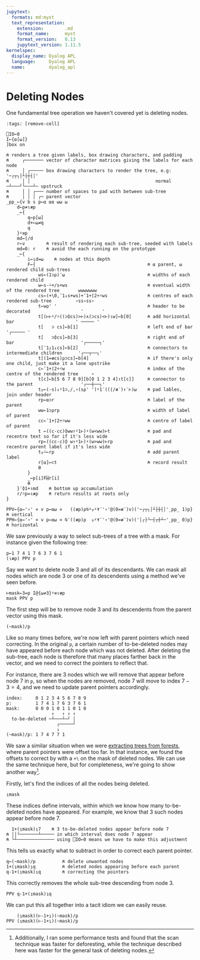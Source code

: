 ```yaml
---
jupytext:
  formats: md:myst
  text_representation:
    extension:        .md
    format_name:      myst
    format_version:   0.13
    jupytext_version: 1.11.5
kernelspec:
  display_name: Dyalog APL
  language:     Dyalog APL
  name:         dyalog_apl
---
```


# Deleting Nodes

One fundamental tree operation we haven't covered yet is deleting nodes. 

```{code-cell}
:tags: [remove-cell]

⎕IO←0
I←{⍺[⍵]}
]box on

⍝ renders a tree given labels, box drawing characters, and padding
⍝     ┌─────── vector of character matrices giving the labels for each node
⍝     │ ┌───── box drawing characters to render the tree, e.g: '─┌┬┐│┴├┼┤│'
⍝     │ │                                               normal ─┴───┘└───┴─ upstruck
⍝     │ │ ┌─── number of spaces to pad with between sub-tree
⍝     │ │ │ ┌─ parent vector
_pp_←{v b s p←⍺ ⍺⍺ ⍵⍵ ⍵
    d←p≠⍳≢p
    _←{
        q←p[⍵]
        d+←⍵≠q
        q
    }⍣≡p
    md←⌈/d
    r←v        ⍝ result of rendering each sub-tree, seeded with labels
    md=0: r    ⍝ avoid the each running on the prototype
    _←{
        i←⍸d=⍵    ⍝ nodes at this depth
        F←{                                          ⍝ ⍺ parent, ⍵ rendered child sub-trees
            ws←(1⊃⍴)¨⍵                               ⍝ widths of each rendered child
            w←s-⍨+/s+ws                              ⍝ eventual width of the rendered tree       wwwwwww
            cs←(+\0,¯1↓s+ws)+¯1+⌈2÷⍨ws               ⍝ centres of each rendered sub-tree         ∘ss∘ss∘
            t←w⍴' '                                  ⍝ header to be decorated                   '       '
            t[(⊢⊢⍤/⍨((⊃⌽cs)>⊢)∧(⊃cs)<⊢)⍳w]←b[0]      ⍝ add horizontal bar                       ' ───── '
            t[   ⊃ cs]←b[1]                          ⍝ left end of bar                          '┌───── '
            t[   ⊃⌽cs]←b[3]                          ⍝ right end of bar                         '┌─────┐'
            t[¯1↓1↓cs]←b[2]                          ⍝ connectors to intermediate children      '┌──┬──┐'
            t[(1=≢cs)⍴⊃cs]←b[4]                      ⍝ if there's only one child, just make it a lone upstrike
            c←¯1+⌈2÷⍨w                               ⍝ index of the centre of the rendered tree     ∘
            t[c]←b[5 6 7 8 9][b[0 1 2 3 4]⍳t[c]]     ⍝ connector to the parent                  '┌──┼──┐'
            t⍪←(-s)↓⍤1⊃,/,∘(s⍴' ')⍤1¨((⌈/≢¨)↑¨⊢)⍵    ⍝ pad lables, join under header
            rp←⍺⊃r                                   ⍝ label of the parent
            ww←1⊃⍴rp                                 ⍝ width of label of parent
            cc←¯1+⌈2÷⍨ww                             ⍝ centre of label of parent
            t ←((c-cc)⌽ww↑⍤1⊢)⍣(w<ww)⊢t              ⍝ pad and recentre text so far if it's less wide
            rp←((cc-c)⌽ w↑⍤1⊢)⍣(w>ww)⊢rp             ⍝ pad and recentre parent label if it's less wide
            t⍪⍨←rp                                   ⍝ add parent label
            r[⍺]←⊂t                                  ⍝ record result
            ⍬
        }
        _←p[i]F⌸r[i]
        ⍬
    }¨⌽1+⍳md    ⍝ bottom up accumulation
    r/⍨p=⍳≢p    ⍝ return results at roots only
}

PPV←{⍺←'∘' ⋄ v p←⍺⍵ ⋄   ((≢p)⍴⍉⍤⍪⍤⍕¨'∘'@(0=≢¨)v)('─┌┬┐│┴├┼┤│'_pp_ 1)p}    ⍝ vertical
PPH←{⍺←'∘' ⋄ v p←⍺⍵ ⋄ ⍉¨((≢p)⍴  ⍪⍤⍕¨'∘'@(0=≢¨)v)('│┌├└─┤┬┼┴─'_pp_ 0)p}    ⍝ horizontal
```

We saw previously a way to select sub-trees of a tree with a mask. For instance given the following tree:

```{code-cell}
p←1 7 4 1 7 6 3 7 6 1
(⍳≢p) PPV p
```

Say we want to delete node $3$ and all of its descendants. We can mask all nodes which are node $3$ or one of its descendents using a method we've seen before.

```{code-cell}
⊢mask←3=p I@{⍵≠3}⍣≡⍳≢p
mask PPV p
```

The first step will be to remove node $3$ and its descendents from the parent vector using this mask.

```{code-cell}
(~mask)/p
```

Like so many times before, we're now left with parent pointers which need correcting. In the original `p`, a certain number of to-be-deleted nodes may have appeared before each node which was not deleted. After deleting the sub-tree, each node is therefore that many places farther back in the vector, and we need to correct the pointers to reflect that.

For instance, there are $3$ nodes which we will remove that appear before node $7$ in `p`, so when the nodes are removed, node $7$ will move to index $7-3=4$, and we need to update parent pointers accordingly.

```
index:     0 1 2 3 4 5 6 7 8 9
p:         1 7 4 1 7 6 3 7 6 1
mask:      0 0 0 1 0 1 1 0 1 0
                 ↑   ↑ ↑ ↑
  to-be-deleted ─┴───┴─┘ │
                   ┌─────┘
                   ↓
(~mask)/p: 1 7 4 7 7 1
```

We saw a similar situation when we were [extracting trees from forests](forests.md#deforestation), where parent pointers were offset too far. In that instance, we found the offsets to correct by with a `+\` on the mask of deleted nodes. We can use the same technique here, but for completeness, we're going to show another way[^performance].

[^performance]: Additionally, I ran some performance tests and found that the scan technique was faster for deforesting, while the technique described here was faster for the general task of deleting nodes.

Firstly, let's find the indices of all the nodes being deleted.

```{code-cell}
⍸mask
```

These indices define intervals, within which we know how many to-be-deleted nodes have appeared. For example, we know that $3$ such nodes appear before node $7$.

```{code-cell}
  1+(⍸mask)⍸7    ⍝ 3 to-be-deleted nodes appear before node 7
⍝ ││└───────┴───── in which interval does node 7 appear
⍝ └┴────────────── using ⎕IO←0 means we have to make this adjustment
```

This tells us exactly what to subtract in order to correct each parent pointer.

```{code-cell}
q←(~mask)/p          ⍝ delete unwanted nodes
1+(⍸mask)⍸q          ⍝ deleted nodes appearing before each parent
q-1+(⍸mask)⍸q        ⍝ correcting the pointers
```

This correctly removes the whole sub-tree descending from node $3$.

```{code-cell}
PPV q-1+(⍸mask)⍸q
```

We can put this all together into a tacit idiom we can easily reuse.

```{code-cell}
    (⍸mask)(⊢-1+⍸)(~mask)/p
PPV (⍸mask)(⊢-1+⍸)(~mask)/p
```

